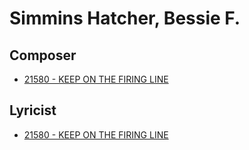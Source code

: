 # Simmins Hatcher, Bessie F. 

## Composer

- [21580 - KEEP ON THE FIRING LINE](/hymns/21580.md)

## Lyricist

- [21580 - KEEP ON THE FIRING LINE](/hymns/21580.md)

